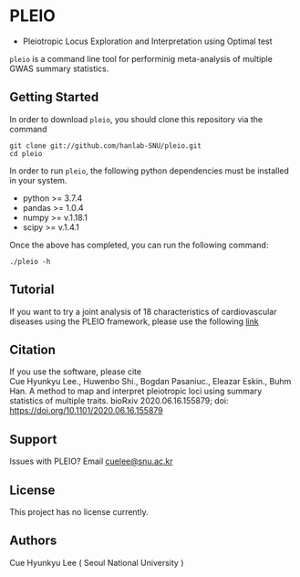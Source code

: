 # PLEIO 
- Pleiotropic Locus Exploration and Interpretation using Optimal test

`pleio` is a command line tool for performinig meta-analysis of multiple GWAS summary statistics. 

## Getting Started

In order to download `pleio`, you should clone this repository via the command
```
git clone git://github.com/hanlab-SNU/pleio.git
cd pleio
```

In order to run `pleio`, the following python dependencies must be installed in your system.

- python >= 3.7.4
- pandas >= 1.0.4
- numpy >= v.1.18.1
- scipy >= v.1.4.1

Once the above has completed, you can run the following command:

```
./pleio -h
```
## Tutorial 
If you want to try a joint analysis of 18 characteristics of cardiovascular diseases using the PLEIO framework, please use the following [link](https://github.com/hanlab-SNU/pleio/wiki/Identification-of-pleiotropic-loci-with-PLEIO)

## Citation

If you use the software, please cite  
Cue Hyunkyu Lee., Huwenbo Shi., Bogdan Pasaniuc., Eleazar Eskin., Buhm Han. A method to map and interpret pleiotropic loci using summary statistics of multiple traits. bioRxiv 2020.06.16.155879; doi: https://doi.org/10.1101/2020.06.16.155879

## Support

Issues with PLEIO? Email cuelee@snu.ac.kr

## License 

This project has no license currently.

## Authors

Cue Hyunkyu Lee ( Seoul National University )

